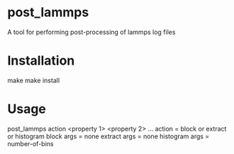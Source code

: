 post_lammps
===========

A tool for performing post-processing of lammps log files


Installation
============

make
make install


Usage
=====

post_lammps action <args> <file name> <property 1> <property 2> ...
  action = block or extract or histogram
    block args = none
    extract args = none
    histogram args = number-of-bins

